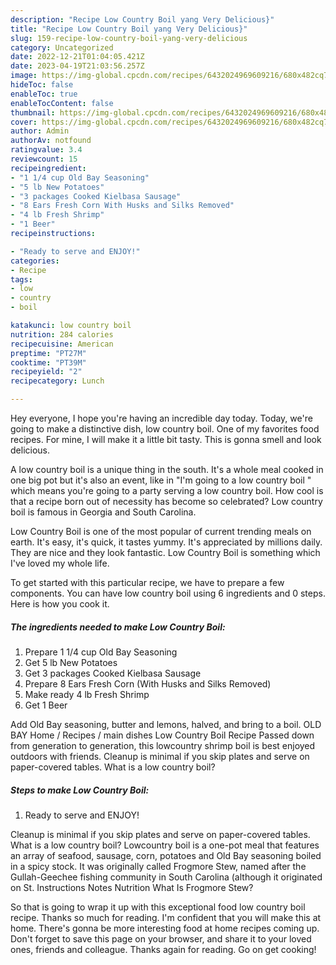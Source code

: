 ```yaml
---
description: "Recipe Low Country Boil yang Very Delicious}"
title: "Recipe Low Country Boil yang Very Delicious}"
slug: 159-recipe-low-country-boil-yang-very-delicious
category: Uncategorized
date: 2022-12-21T01:04:05.421Z
date: 2023-04-19T21:03:56.257Z
image: https://img-global.cpcdn.com/recipes/6432024969609216/680x482cq70/low-country-boil-recipe-main-photo.jpg
hideToc: false
enableToc: true
enableTocContent: false
thumbnail: https://img-global.cpcdn.com/recipes/6432024969609216/680x482cq70/low-country-boil-recipe-main-photo.jpg
cover: https://img-global.cpcdn.com/recipes/6432024969609216/680x482cq70/low-country-boil-recipe-main-photo.jpg
author: Admin
authorAv: notfound
ratingvalue: 3.4
reviewcount: 15
recipeingredient:
- "1 1/4 cup Old Bay Seasoning"
- "5 lb New Potatoes"
- "3 packages Cooked Kielbasa Sausage"
- "8 Ears Fresh Corn With Husks and Silks Removed"
- "4 lb Fresh Shrimp"
- "1 Beer"
recipeinstructions:

- "Ready to serve and ENJOY!"
categories:
- Recipe
tags:
- low
- country
- boil

katakunci: low country boil 
nutrition: 284 calories
recipecuisine: American
preptime: "PT27M"
cooktime: "PT39M"
recipeyield: "2"
recipecategory: Lunch

---
```



Hey everyone, I hope you're having an incredible day today. Today, we're going to make a distinctive dish, low country boil. One of my favorites food recipes. For mine, I will make it a little bit tasty. This is gonna smell and look delicious.

A low country boil is a unique thing in the south. It&#39;s a whole meal cooked in one big pot but it&#39;s also an event, like in &#34;I&#39;m going to a low country boil &#34; which means you&#39;re going to a party serving a low country boil. How cool is that a recipe born out of necessity has become so celebrated? Low country boil is famous in Georgia and South Carolina.

Low Country Boil is one of the most popular of current trending meals on earth. It's easy, it's quick, it tastes yummy. It's appreciated by millions daily. They are nice and they look fantastic. Low Country Boil is something which I've loved my whole life.


To get started with this particular recipe, we have to prepare a few components. You can have low country boil using 6 ingredients and 0 steps. Here is how you cook it.

<!--inarticleads1-->

##### The ingredients needed to make Low Country Boil:

1. Prepare 1 1/4 cup Old Bay Seasoning
1. Get 5 lb New Potatoes
1. Get 3 packages Cooked Kielbasa Sausage
1. Prepare 8 Ears Fresh Corn (With Husks and Silks Removed)
1. Make ready 4 lb Fresh Shrimp
1. Get 1 Beer


Add Old Bay seasoning, butter and lemons, halved, and bring to a boil. OLD BAY Home / Recipes / main dishes Low Country Boil Recipe Passed down from generation to generation, this lowcountry shrimp boil is best enjoyed outdoors with friends. Cleanup is minimal if you skip plates and serve on paper-covered tables. What is a low country boil? 

<!--inarticleads2-->

##### Steps to make Low Country Boil:


1. Ready to serve and ENJOY!

Cleanup is minimal if you skip plates and serve on paper-covered tables. What is a low country boil? Lowcountry boil is a one-pot meal that features an array of seafood, sausage, corn, potatoes and Old Bay seasoning boiled in a spicy stock. It was originally called Frogmore Stew, named after the Gullah-Geechee fishing community in South Carolina (although it originated on St. Instructions Notes Nutrition What Is Frogmore Stew? 

So that is going to wrap it up with this exceptional food low country boil recipe. Thanks so much for reading. I'm confident that you will make this at home. There's gonna be more interesting food at home recipes coming up. Don't forget to save this page on your browser, and share it to your loved ones, friends and colleague. Thanks again for reading. Go on get cooking!

